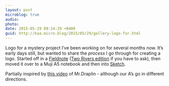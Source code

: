 ```yaml
---
layout: post
microblog: true
audio: 
photo: 
date: 2015-05-29 09:14:29 +0400
guid: http://kaa.micro.blog/2015/05/29/gallery-logo-for.html
---
```

Logo for a mystery project I’ve been working on for several months now. It’s early days still, but wanted to share the <em>process</em> I go through for creating a logo. Started off in a <a href="http://fieldnotesbrand.com">Fieldnote</a> (<a href="http://fieldnotesbrand.com/colors/tworivers/">Two Rivers edition</a> if you have to ask), then moved it over to a Muji A5 notebook and then into <a href="http://bohemiancoding.com/sketch/">Sketch</a>.

Partially inspired by <a href="https://vimeo.com/113751583">this video</a> of Mr.Draplin - although our A’s go in different directions.
